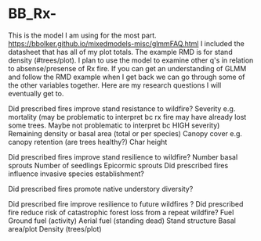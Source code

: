 # BB_Rx-
This is the model I am using for the most part. https://bbolker.github.io/mixedmodels-misc/glmmFAQ.html
I included the datasheet that has all of my plot totals. 
The example RMD is for stand density (#trees/plot). I plan to use the model to examine other q's in relation to absense/presense of Rx fire. 
If you can get an understanding of GLMM and follow the RMD example when I get back we can go through some of the other variables together. 
Here are my research questions I will eventually get to. 

Did prescribed fires improve stand resistance to wildfire?
Severity e.g. mortality (may be problematic to interpret bc rx fire may have already lost some trees. Maybe not problematic to interpret bc HIGH severity)
Remaining density or basal area (total or per species)
Canopy cover e.g. canopy retention (are trees healthy?)
Char height

Did prescribed fires improve stand resilience to wildfire?
Number basal sprouts
Number of seedlings 
Epicormic sprouts
Did prescribed fires influence invasive species establishment? 

Did prescribed fires promote native understory diversity? 

Did prescribed fire improve resilience to future wildfires ? Did prescribed fire reduce risk of catastrophic forest loss from a repeat wildfire? 
Fuel
Ground fuel (activity)
Aerial fuel (standing dead)
Stand structure 
Basal area/plot 
Density (trees/plot)
